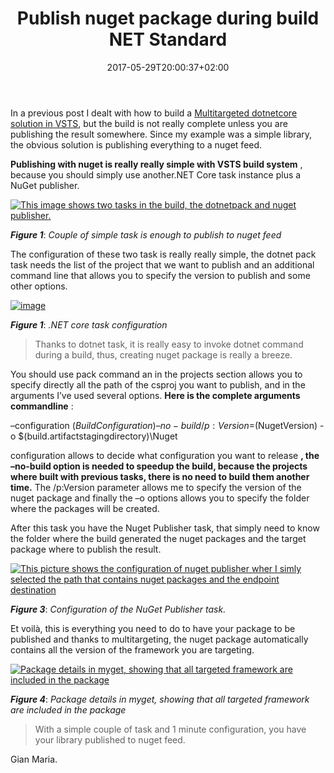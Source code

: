 ﻿---
title: "Publish nuget package during build NET Standard"
description: ""
date: 2017-05-29T20:00:37+02:00
draft: false
tags: [build,nuget,VSTS]
categories: [Team Foundation Server]
---
In a previous post I dealt with how to build a [Multitargeted dotnetcore solution in VSTS](http://www.codewrecks.com/blog/index.php/2017/05/24/build-net-standard-multitargeted-solution-in-vsts/), but the build is not really complete unless you are publishing the result somewhere. Since my example was a simple library, the obvious solution is publishing everything to a nuget feed.

 **Publishing with nuget is really really simple with VSTS build system** , because you should simply use another.NET Core task instance plus a NuGet publisher.

[![This image shows two tasks in the build, the dotnetpack and nuget publisher.](https://www.codewrecks.com/blog/wp-content/uploads/2017/06/image_thumb-7.png "Tasks in the build")](https://www.codewrecks.com/blog/wp-content/uploads/2017/06/image-7.png)

 ***Figure 1***: *Couple of simple task is enough to publish to nuget feed*

The configuration of these two task is really really simple, the dotnet pack task needs the list of the project that we want to publish and an additional command line that allows you to specify the version to publish and some other options.

[![image](https://www.codewrecks.com/blog/wp-content/uploads/2017/06/image_thumb-8.png "image")](https://www.codewrecks.com/blog/wp-content/uploads/2017/06/image-8.png)

 ***Figure 1***: *.NET core task configuration*

> Thanks to dotnet task, it is really easy to invoke dotnet command during a build, thus, creating nuget package is really a breeze.

You should use pack command an in the projects section allows you to specify directly all the path of the csproj you want to publish, and in the arguments I’ve used several options.  **Here is the complete arguments commandline** :

–configuration $(BuildConfiguration) –no-build /p:Version=$(NugetVersion) -o $(build.artifactstagingdirectory)\Nuget

configuration allows to decide what configuration you want to release **, the –no-build option is needed to speedup the build, because the projects where built with previous tasks, there is no need to build them another time.** The /p:Version parameter allows me to specify the version of the nuget package and finally the –o options allows you to specify the folder where the packages will be created.

After this task you have the Nuget Publisher task, that simply need to know the folder where the build generated the nuget packages and the target package where to publish the result.

[![This picture shows the configuration of nuget publisher wher I simly selected the path that contains nuget packages and the endpoint destination](https://www.codewrecks.com/blog/wp-content/uploads/2017/06/image_thumb-9.png "Configuration of the NuGet Publisher task.")](https://www.codewrecks.com/blog/wp-content/uploads/2017/06/image-9.png)

 ***Figure 3***: *Configuration of the NuGet Publisher task.*

Et voilà, this is everything you need to do to have your package to be published and thanks to multitargeting, the nuget package automatically contains all the version of the framework you are targeting.

[![Package details in myget, showing that all targeted framework are included in the package](https://www.codewrecks.com/blog/wp-content/uploads/2017/06/image_thumb-10.png "details of the package")](https://www.codewrecks.com/blog/wp-content/uploads/2017/06/image-10.png)

 ***Figure 4***: *Package details in myget, showing that all targeted framework are included in the package*

> With a simple couple of task and 1 minute configuration, you have your library published to nuget feed.

Gian Maria.

